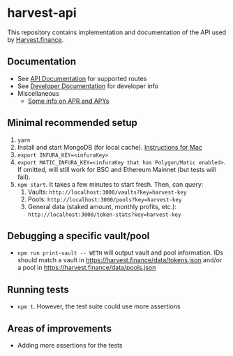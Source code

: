# harvest-api

This repository contains implementation and documentation of the API used by [Harvest.finance](https://harvest.finance).

## Documentation

- See [API Documentation](./docs/api.md) for supported routes
- See [Developer Documentation](./docs/developer.md) for developer info
- Miscellaneous
  * [Some info on APR and APYs](./docs/apr-and-apy.md)

## Minimal recommended setup

1. `yarn`
2. Install and start MongoDB (for local cache). [Instructions for Mac](https://docs.mongodb.com/manual/tutorial/install-mongodb-on-os-x/)
3. `export INFURA_KEY=<infuraKey>`
5. `export MATIC_INFURA_KEY=<infuraKey that has Polygon/Matic enabled>`. If omitted, will still work for BSC and Ethereum Mainnet (but tests will fail).
6. `npm start`. It takes a few minutes to start fresh. Then, can query:
    1. Vaults: `http://localhost:3000/vaults?key=harvest-key`
    2. Pools: `http://localhost:3000/pools?key=harvest-key`
    3. General data (staked amount, monthly profits, etc.): `http://localhost:3000/token-stats?key=harvest-key`

## Debugging a specific vault/pool

* `npm run print-vault -- WETH` will output vault and pool information. IDs should match a vault in https://harvest.finance/data/tokens.json and/or a pool in https://harvest.finance/data/pools.json

## Running tests

* `npm t`. However, the test suite could use more assertions

## Areas of improvements

* Adding more assertions for the tests
